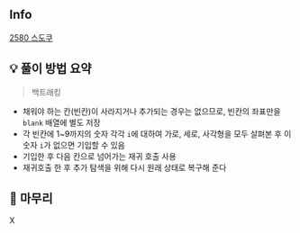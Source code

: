 ## Info
[2580 스도쿠](https://www.acmicpc.net/problem/2580)

## 💡 풀이 방법 요약
> 백트래킹
- 채워야 하는 칸(빈칸)이 사라지거나 추가되는 경우는 없으므로, 빈칸의 좌표만을 `blank` 배열에 별도 저장
- 각 빈칸에 1~9까지의 숫자 각각 `i`에 대하여 가로, 세로, 사각형을 모두 살펴본 후 이 숫자 `i`가 없으면 기입할 수 있음
- 기입한 후 다음 칸으로 넘어가는 재귀 호출 사용
- 재귀호출 한 후 추가 탐색을 위해 다시 원래 상태로 복구해 준다

## 🙂 마무리
X